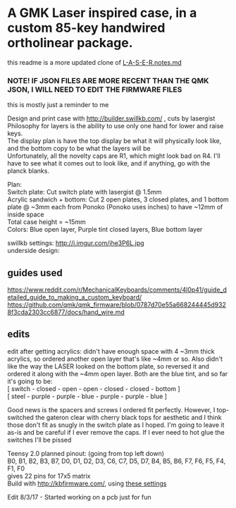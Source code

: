 # A GMK Laser inspired case, in a custom 85-key handwired ortholinear package.

this readme is a more updated clone of [L-A-S-E-R.notes.md](../master/L-A-S-E-R.notes.md)  
### NOTE! IF JSON FILES ARE MORE RECENT THAN THE QMK JSON, I WILL NEED TO EDIT THE FIRMWARE FILES  
this is mostly just a reminder to me

Design and print case with http://builder.swillkb.com/ , cuts by lasergist  
Philosophy for layers is the ability to use only one hand for lower and raise keys.  
The display plan is have the top display be what it will physically look like, and the bottom copy to be what the layers will be  
Unfortunately, all the novelty caps are R1, which might look bad on R4. I'll have to see what it comes out to look like, and if anything, go with the planck blanks.

Plan:  
Switch plate: Cut switch plate with lasergist @ 1.5mm  
Acrylic sandwich + bottom: Cut 2 open plates, 3 closed plates, and 1 bottom plate @ ~3mm each from Ponoko (Ponoko uses inches) to have ~12mm of inside space  
Total case height = ~15mm  
Colors: Blue open layer, Purple tint closed layers, Blue bottom layer

swillkb settings: http://i.imgur.com/jhe3P6L.jpg  
underside design:   

## guides used  
https://www.reddit.com/r/MechanicalKeyboards/comments/4l0p41/guide_detailed_guide_to_making_a_custom_keyboard/  
https://github.com/qmk/qmk_firmware/blob/0787d70e55a668244445d9328f3cda2303cc6877/docs/hand_wire.md  

edits
------

edit after getting acrylics:
didn't have enough space with 4 ~3mm thick acrylics, so ordered another open layer that's like ~4mm or so. Also didn't like the way the LASER looked on the bottom plate, so reversed it and ordered it along with the ~4mm open layer. Both are the blue tint, and so far it's going to be:  
[ switch - closed -  open  - open - closed - closed - bottom ]  
[ steel  - purple - purple - blue - purple - purple -  blue  ]

Good news is the spacers and screws I ordered fit perfectly. However, I top-switched the gateron clear with cherry black tops for aesthetic and I think those don't fit as snugly in the switch plate as I hoped. I'm going to leave it as-is and be careful if I ever remove the caps. If I ever need to hot glue the switches I'll be pissed  


Teensy 2.0 planned pinout: (going from top left down)  
B0, B1, B2, B3, B7, D0, D1, D2, D3, C6, C7, D5, D7, B4, B5, B6, F7, F6, F5, F4, F1, F0  
gives 22 pins for 17x5 matrix  
Build with http://kbfirmware.com/, using [these settings](../master/kbfirmware%20qmk/laser%20kbfirmware.json)

Edit 8/3/17 - Started working on a pcb just for fun